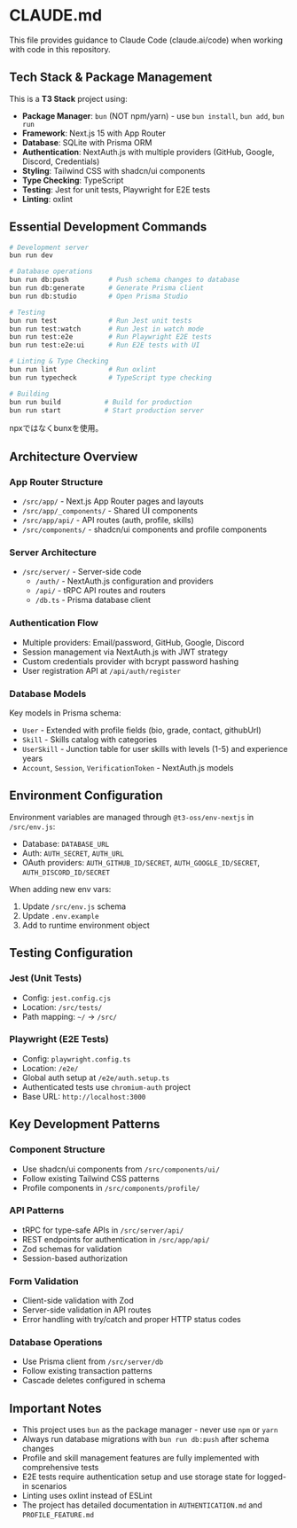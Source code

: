 # CLAUDE.md

This file provides guidance to Claude Code (claude.ai/code) when working with code in this repository.

## Tech Stack & Package Management

This is a **T3 Stack** project using:
- **Package Manager**: `bun` (NOT npm/yarn) - use `bun install`, `bun add`, `bun run`
- **Framework**: Next.js 15 with App Router
- **Database**: SQLite with Prisma ORM
- **Authentication**: NextAuth.js with multiple providers (GitHub, Google, Discord, Credentials)
- **Styling**: Tailwind CSS with shadcn/ui components
- **Type Checking**: TypeScript
- **Testing**: Jest for unit tests, Playwright for E2E tests
- **Linting**: oxlint

## Essential Development Commands

```bash
# Development server
bun run dev

# Database operations
bun run db:push          # Push schema changes to database
bun run db:generate      # Generate Prisma client
bun run db:studio        # Open Prisma Studio

# Testing
bun run test             # Run Jest unit tests
bun run test:watch       # Run Jest in watch mode
bun run test:e2e         # Run Playwright E2E tests
bun run test:e2e:ui      # Run E2E tests with UI

# Linting & Type Checking
bun run lint             # Run oxlint
bun run typecheck        # TypeScript type checking

# Building
bun run build           # Build for production
bun run start           # Start production server
```

npxではなくbunxを使用。

## Architecture Overview

### App Router Structure
- `/src/app/` - Next.js App Router pages and layouts
- `/src/app/_components/` - Shared UI components
- `/src/app/api/` - API routes (auth, profile, skills)
- `/src/components/` - shadcn/ui components and profile components

### Server Architecture
- `/src/server/` - Server-side code
  - `/auth/` - NextAuth.js configuration and providers
  - `/api/` - tRPC API routes and routers
  - `/db.ts` - Prisma database client

### Authentication Flow
- Multiple providers: Email/password, GitHub, Google, Discord
- Session management via NextAuth.js with JWT strategy
- Custom credentials provider with bcrypt password hashing
- User registration API at `/api/auth/register`

### Database Models
Key models in Prisma schema:
- `User` - Extended with profile fields (bio, grade, contact, githubUrl)
- `Skill` - Skills catalog with categories
- `UserSkill` - Junction table for user skills with levels (1-5) and experience years
- `Account`, `Session`, `VerificationToken` - NextAuth.js models

## Environment Configuration

Environment variables are managed through `@t3-oss/env-nextjs` in `/src/env.js`:
- Database: `DATABASE_URL`
- Auth: `AUTH_SECRET`, `AUTH_URL`
- OAuth providers: `AUTH_GITHUB_ID/SECRET`, `AUTH_GOOGLE_ID/SECRET`, `AUTH_DISCORD_ID/SECRET`

When adding new env vars:
1. Update `/src/env.js` schema
2. Update `.env.example`
3. Add to runtime environment object

## Testing Configuration

### Jest (Unit Tests)
- Config: `jest.config.cjs`
- Location: `/src/tests/`
- Path mapping: `~/` -> `/src/`

### Playwright (E2E Tests)
- Config: `playwright.config.ts`
- Location: `/e2e/`
- Global auth setup at `/e2e/auth.setup.ts`
- Authenticated tests use `chromium-auth` project
- Base URL: `http://localhost:3000`

## Key Development Patterns

### Component Structure
- Use shadcn/ui components from `/src/components/ui/`
- Follow existing Tailwind CSS patterns
- Profile components in `/src/components/profile/`

### API Patterns
- tRPC for type-safe APIs in `/src/server/api/`
- REST endpoints for authentication in `/src/app/api/`
- Zod schemas for validation
- Session-based authorization

### Form Validation
- Client-side validation with Zod
- Server-side validation in API routes
- Error handling with try/catch and proper HTTP status codes

### Database Operations
- Use Prisma client from `/src/server/db`
- Follow existing transaction patterns
- Cascade deletes configured in schema

## Important Notes

- This project uses `bun` as the package manager - never use `npm` or `yarn`
- Always run database migrations with `bun run db:push` after schema changes
- Profile and skill management features are fully implemented with comprehensive tests
- E2E tests require authentication setup and use storage state for logged-in scenarios
- Linting uses oxlint instead of ESLint
- The project has detailed documentation in `AUTHENTICATION.md` and `PROFILE_FEATURE.md`